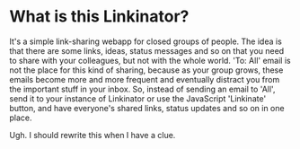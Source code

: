 What is this Linkinator?
========================

It's a simple link-sharing webapp for closed groups of people. The idea is that there are some links, ideas, status messages and so on that you need to share with your colleagues, but not with the whole world. 'To: All' email is not the place for this kind of sharing, because as your group grows, these emails become more and more frequent and eventually distract you from the important stuff in your inbox. So, instead of sending an email to 'All', send it to your instance of Linkinator or use the JavaScript 'Linkinate' button, and have everyone's shared links, status updates and so on in one place.

Ugh. I should rewrite this when I have a clue.